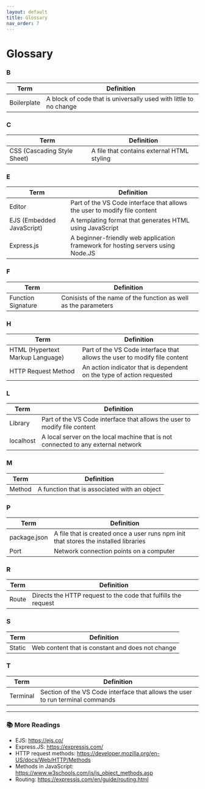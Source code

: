 ```yaml
---
layout: default
title: Glossary
nav_order: 7
---
```



# Glossary

### B


| Term | Definition |
| ----------- | ----------- |
| Boilerplate | A block of code that is universally used with little to no change |


### C


| Term | Definition |
| ----------- | ----------- |
| CSS (Cascading Style Sheet) | A file that contains external HTML styling |



### E


| Term | Definition |
| ----------- | ----------- |
| Editor | Part of the VS Code interface that allows the user to modify file content |
| EJS (Embedded JavaScript) | A templating format that generates HTML using JavaScript |
| Express.js | A beginner-friendly web application framework for hosting servers using Node.JS |




### F


| Term | Definition |
| ----------- | ----------- |
| Function Signature | Conisists of the name of the function as well as the parameters |





### H


| Term | Definition |
| ----------- | ----------- |
| HTML (Hypertext Markup Language) | Part of the VS Code interface that allows the user to modify file content |
| HTTP Request Method | An action indicator that is dependent on the type of action requested |



### L


| Term | Definition |
| ----------- | ----------- |
| Library | Part of the VS Code interface that allows the user to modify file content |
| localhost | A local server on the local machine that is not connected to any external network |



### M


| Term | Definition |
| ----------- | ----------- |
| Method | A function that is associated with an object |



### P


| Term | Definition |
| ----------- | ----------- |
| package.json | A file that is created once a user runs npm init that stores the installed libraries |
| Port | Network connection points on a computer |



### R


| Term | Definition |
| ----------- | ----------- |
| Route | Directs the HTTP request to the code that fulfills the request |



### S


| Term | Definition |
| ----------- | ----------- |
| Static | Web content that is constant and does not change |



### T


| Term | Definition |
| ----------- | ----------- |
| Terminal | Section of the VS Code interface that allows the user to run terminal commands |


<hr>


### 📚 More Readings
- EJS: https://ejs.co/
- Express.JS: https://expressjs.com/
- HTTP request methods: https://developer.mozilla.org/en-US/docs/Web/HTTP/Methods
- Methods in JavaScript: https://www.w3schools.com/js/js_object_methods.asp
- Routing: https://expressjs.com/en/guide/routing.html





